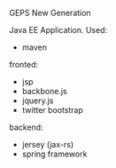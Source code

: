 GEPS New Generation

Java EE Application. Used:

- maven

fronted:
- jsp
- backbone.js
- jquery.js
- twitter bootstrap

backend:
- jersey (jax-rs)
- spring framework
